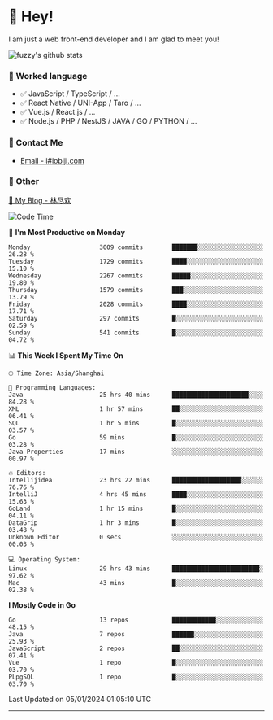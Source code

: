 # 👋 Hey!

I am just a web front-end developer and I am glad to meet you!

![fuzzy's github stats](https://github-readme-stats.vercel.app/api?username=JaydenForYou&&show_icons=true&&title_color=1abc9c&&icon_color=1abc9c)


### 📝 Worked language

- ✅ JavaScript / TypeScript / ...
- ✅ React Native / UNI-App / Taro / ...
- ✅ Vue.js / React.js / ...
- ✅ Node.js / PHP / NestJS / JAVA / GO / PYTHON / ...

### 📮 Contact Me

- [Email - i#iobiji.com](mailto:i@iobiji.com)


### 🤪 Other

[📌 My Blog - 林尽欢](https://iobiji.com)

<!--START_SECTION:waka-->
![Code Time](http://img.shields.io/badge/Code%20Time-22%20hrs%2013%20mins-blue)

📅 **I'm Most Productive on Monday** 

```text
Monday                   3009 commits        ███████░░░░░░░░░░░░░░░░░░   26.28 % 
Tuesday                  1729 commits        ████░░░░░░░░░░░░░░░░░░░░░   15.10 % 
Wednesday                2267 commits        █████░░░░░░░░░░░░░░░░░░░░   19.80 % 
Thursday                 1579 commits        ███░░░░░░░░░░░░░░░░░░░░░░   13.79 % 
Friday                   2028 commits        ████░░░░░░░░░░░░░░░░░░░░░   17.71 % 
Saturday                 297 commits         █░░░░░░░░░░░░░░░░░░░░░░░░   02.59 % 
Sunday                   541 commits         █░░░░░░░░░░░░░░░░░░░░░░░░   04.72 % 
```


📊 **This Week I Spent My Time On** 

```text
🕑︎ Time Zone: Asia/Shanghai

💬 Programming Languages: 
Java                     25 hrs 40 mins      █████████████████████░░░░   84.28 % 
XML                      1 hr 57 mins        ██░░░░░░░░░░░░░░░░░░░░░░░   06.41 % 
SQL                      1 hr 5 mins         █░░░░░░░░░░░░░░░░░░░░░░░░   03.57 % 
Go                       59 mins             █░░░░░░░░░░░░░░░░░░░░░░░░   03.28 % 
Java Properties          17 mins             ░░░░░░░░░░░░░░░░░░░░░░░░░   00.97 % 

🔥 Editors: 
Intellijidea             23 hrs 22 mins      ███████████████████░░░░░░   76.76 % 
IntelliJ                 4 hrs 45 mins       ████░░░░░░░░░░░░░░░░░░░░░   15.63 % 
GoLand                   1 hr 15 mins        █░░░░░░░░░░░░░░░░░░░░░░░░   04.11 % 
DataGrip                 1 hr 3 mins         █░░░░░░░░░░░░░░░░░░░░░░░░   03.48 % 
Unknown Editor           0 secs              ░░░░░░░░░░░░░░░░░░░░░░░░░   00.03 % 

💻 Operating System: 
Linux                    29 hrs 43 mins      ████████████████████████░   97.62 % 
Mac                      43 mins             █░░░░░░░░░░░░░░░░░░░░░░░░   02.38 % 
```

**I Mostly Code in Go** 

```text
Go                       13 repos            ████████████░░░░░░░░░░░░░   48.15 % 
Java                     7 repos             ██████░░░░░░░░░░░░░░░░░░░   25.93 % 
JavaScript               2 repos             ██░░░░░░░░░░░░░░░░░░░░░░░   07.41 % 
Vue                      1 repo              █░░░░░░░░░░░░░░░░░░░░░░░░   03.70 % 
PLpgSQL                  1 repo              █░░░░░░░░░░░░░░░░░░░░░░░░   03.70 % 
```




 Last Updated on 05/01/2024 01:05:10 UTC
<!--END_SECTION:waka-->
---
